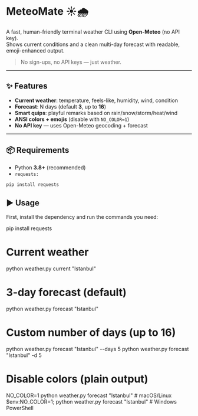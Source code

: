 # MeteoMate ☀️🌧️

A fast, human-friendly terminal weather CLI using **Open-Meteo** (no API key).  
Shows current conditions and a clean multi-day forecast with readable, emoji-enhanced output.

> No sign-ups, no API keys — just weather.

---

## ✨ Features
- **Current weather**: temperature, feels-like, humidity, wind, condition
- **Forecast**: N days (default **3**, up to **16**)
- **Smart quips**: playful remarks based on rain/snow/storm/heat/wind
- **ANSI colors + emojis** (disable with `NO_COLOR=1`)
- **No API key** — uses Open-Meteo geocoding + forecast

---

## 📦 Requirements
- Python **3.8+** (recommended)
- `requests:`

```bash
pip install requests
```

## ▶️ Usage
First, install the dependency and run the commands you need:

pip install requests

# Current weather
python weather.py current "Istanbul"

# 3-day forecast (default)
python weather.py forecast "Istanbul"

# Custom number of days (up to 16)
python weather.py forecast "Istanbul" --days 5
python weather.py forecast "Istanbul" -d 5

# Disable colors (plain output)
NO_COLOR=1 python weather.py forecast "Istanbul"         # macOS/Linux
$env:NO_COLOR=1; python weather.py forecast "Istanbul"   # Windows PowerShell
